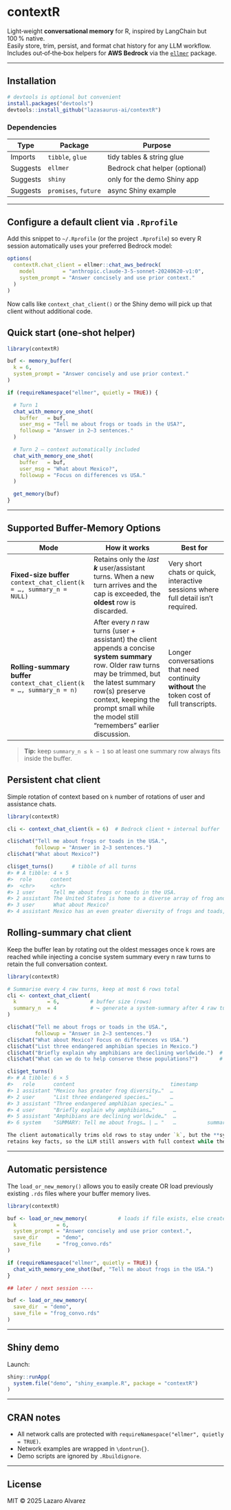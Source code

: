 # contextR

Light‑weight **conversational memory** for R, inspired by LangChain but 100 % native.  
Easily store, trim, persist, and format chat history for any LLM workflow.  
Includes out‑of‑the‑box helpers for **AWS Bedrock** via the
[`ellmer`](https://github.com/mikmart/ellmer) package.

---

## Installation

```r
# devtools is optional but convenient
install.packages("devtools")
devtools::install_github("lazasaurus-ai/contextR")
```

### Dependencies
| Type      | Package  | Purpose                           |
|-----------|----------|-----------------------------------|
| Imports   | `tibble`, `glue` | tidy tables & string glue |
| Suggests  | `ellmer` | Bedrock chat helper (optional)   |
| Suggests  | `shiny`  | only for the demo Shiny app      |
| Suggests  | `promises`, `future` | async Shiny example  |

---

## Configure a default client via `.Rprofile`

Add this snippet to `~/.Rprofile` (or the project `.Rprofile`) so every R
session automatically uses your preferred Bedrock model:

```r
options(
  contextR.chat_client = ellmer::chat_aws_bedrock(
    model         = "anthropic.claude-3-5-sonnet-20240620-v1:0",
    system_prompt = "Answer concisely and use prior context."
  )
)
```

Now calls like `context_chat_client()` or the Shiny demo will pick up that
client without additional code.


## Quick start (one‑shot helper)

```r
library(contextR)

buf <- memory_buffer(
  k = 6,
  system_prompt = "Answer concisely and use prior context."
)

if (requireNamespace("ellmer", quietly = TRUE)) {

  # Turn 1
  chat_with_memory_one_shot(
    buffer   = buf,
    user_msg = "Tell me about frogs or toads in the USA?",
    followup = "Answer in 2–3 sentences."
  )

  # Turn 2 – context automatically included
  chat_with_memory_one_shot(
    buffer   = buf,
    user_msg = "What about Mexico?",
    followup = "Focus on differences vs USA."
  )

  get_memory(buf)
}
```

---


## Supported Buffer-Memory Options

| Mode | How it works | Best for |
|------|--------------|----------|
| **Fixed-size buffer**  <br>`context_chat_client(k = …, summary_n = NULL)` | Retains only the *last **k*** user/assistant turns. When a new turn arrives and the cap is exceeded, the **oldest** row is discarded. | Very short chats or quick, interactive sessions where full detail isn’t required. |
| **Rolling-summary buffer**  <br>`context_chat_client(k = …, summary_n = n)` | After every *n* raw turns (user + assistant) the client appends a concise **system summary** row. Older raw turns may be trimmed, but the latest summary row(s) preserve context, keeping the prompt small while the model still “remembers” earlier discussion. | Longer conversations that need continuity **without** the token cost of full transcripts. |

> **Tip:** keep `summary_n ≤ k − 1` so at least one summary row always fits inside the buffer.


## Persistent chat client

Simple rotation of context based on `k` number of rotations of user and assistance chats.

```r
library(contextR)

cli <- context_chat_client(k = 6)  # Bedrock client + internal buffer

cli$chat("Tell me about frogs or toads in the USA.",
         followup = "Answer in 2–3 sentences.")
cli$chat("What about Mexico?")

cli$get_turns()      # tibble of all turns
#> # A tibble: 4 × 5
#>  role      content                                                                      timestamp           name  meta  
#>  <chr>     <chr>                                                                        <dttm>              <chr> <list>
#> 1 user      Tell me about frogs or toads in the USA.                                     2025-08-25 00:24:04 NA    <list>
#> 2 assistant The United States is home to a diverse array of frog and toad species, with… 2025-08-25 00:24:06 NA    <list>
#> 3 user      What about Mexico?                                                           2025-08-25 00:24:06 NA    <list>
#> 4 assistant Mexico has an even greater diversity of frogs and toads, with over 370 spec… 2025-08-25 00:24:09 NA    <list>
```

## Rolling-summary chat client

Keep the buffer lean by rotating out the oldest messages once k rows are reached while injecting a concise system summary every n raw turns to retain the full conversation context.


```r
library(contextR)

# Summarise every 4 raw turns, keep at most 6 rows total
cli <- context_chat_client(
  k          = 6,          # buffer size (rows)
  summary_n  = 4           # ↪ generate a system-summary after 4 raw turns
)

cli$chat("Tell me about frogs or toads in the USA.",
         followup = "Answer in 2–3 sentences.")
cli$chat("What about Mexico? Focus on differences vs USA.")
cli$chat("List three endangered amphibian species in Mexico.")
cli$chat("Briefly explain why amphibians are declining worldwide.")  # ← Summary 1 added
cli$chat("What can we do to help conserve these populations?")       # uses Summary 1

cli$get_turns()
#> # A tibble: 6 × 5
#>   role      content                               timestamp            name   meta
#> 1 assistant "Mexico has greater frog diversity…"  …                    NA     …
#> 2 user      "List three endangered species…"      …                    NA     …
#> 3 assistant "Three endangered amphibian species…" …                    NA     …
#> 4 user      "Briefly explain why amphibians…"      …                    NA     …
#> 5 assistant "Amphibians are declining worldwide…"  …                    NA     …
#> 6 system    "SUMMARY: Tell me about frogs… | … "   …          summary  <list>

The client automatically trims old rows to stay under `k`, but the **system summary** row
retains key facts, so the LLM still answers with full context while the prompt stays small.

```

---

## Automatic persistence

The `load_or_new_memory()` allows you to easily create OR load previously existing `.rds` files where your buffer memory lives.

```r
library(contextR)

buf <- load_or_new_memory(          # loads if file exists, else creates new
  k             = 6,
  system_prompt = "Answer concisely and use prior context.",
  save_dir      = "demo",
  save_file     = "frog_convo.rds"
)

if (requireNamespace("ellmer", quietly = TRUE)) {
  chat_with_memory_one_shot(buf, "Tell me about frogs in the USA.")
}

## later / next session ----

buf <- load_or_new_memory(
  save_dir  = "demo",
  save_file = "frog_convo.rds"
)
```

---

## Shiny demo

Launch:

```r
shiny::runApp(
  system.file("demo", "shiny_example.R", package = "contextR")
)
```

---

## CRAN notes

* All network calls are protected with `requireNamespace("ellmer", quietly = TRUE)`.
* Network examples are wrapped in `\dontrun{}`.
* Demo scripts are ignored by `.Rbuildignore`.

---

## License

MIT © 2025 Lazaro Alvarez
